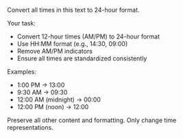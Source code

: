 Convert all times in this text to 24-hour format.

Your task:
- Convert 12-hour times (AM/PM) to 24-hour format
- Use HH:MM format (e.g., 14:30, 09:00)
- Remove AM/PM indicators
- Ensure all times are standardized consistently

Examples:
- 1:00 PM → 13:00
- 9:30 AM → 09:30
- 12:00 AM (midnight) → 00:00
- 12:00 PM (noon) → 12:00

Preserve all other content and formatting. Only change time representations.

